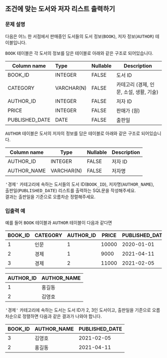## 조건에 맞는 도서와 저자 리스트 출력하기
### 문제 설명

다음은 어느 한 서점에서 판매중인 도서들의 도서 정보(<kbd>BOOK</kbd>), 저자 정보(<kbd>AUTHOR</kbd>) 테이블입니다.

<kbd>BOOK</kbd> 테이블은 각 도서의 정보를 담은 테이블로 아래와 같은 구조로 되어있습니다.

| Column name    | 	Type       | 	Nullable | 	Description               |
|----------------|:------------|:----------|----------------------------|
| BOOK_ID	       | INTEGER     | 	FALSE    | 	도서 ID                     |
| CATEGORY       | 	VARCHAR(N) | 	FALSE    | 	카테고리 (경제, 인문, 소설, 생활, 기술) |
 | AUTHOR_ID      | 	INTEGER	   | FALSE	    | 저자 ID                      |
| PRICE          | 	INTEGER    | 	FALSE    | 	판매가 (원)                   |
| PUBLISHED_DATE | 	DATE       | 	FALSE    | 	출판일                       |
<kbd>AUTHOR</kbd> 테이블은 도서의 저자의 정보를 담은 테이블로 아래와 같은 구조로 되어있습니다.

| Column name	 | Type	       | Nullable	 | Description |
|--------------|-------------|-----------|-------------|
| AUTHOR_ID    | 	INTEGER	   | FALSE	    | 저자 ID       |
| AUTHOR_NAME  | 	VARCHAR(N) | 	FALSE    | 	저자명        |

<kbd>'경제'</kbd> 카테고리에 속하는 도서들의 도서 ID(<kbd>BOOK_ID</kbd>), 저자명(<kbd>AUTHOR_NAME</kbd>),<br>
출판일(<kbd>PUBLISHED_DATE</kbd>) 리스트를 출력하는 SQL문을 작성해주세요.<br>
결과는 출판일을 기준으로 오름차순 정렬해주세요.

### 입출력 예
예를 들어 <kbd>BOOK</kbd> 테이블과 <kbd>AUTHOR</kbd> 테이블이 다음과 같다면

| BOOK_ID | 	CATEGORY | 	AUTHOR_ID | 	PRICE | 	PUBLISHED_DATE |
|---------|-----------|------------|--------|-----------------|
| 1       | 	인문       | 	1         | 	10000 | 	2020-01-01     |
| 2       | 	경제       | 	1         | 	9000  | 	2021-04-11     |
| 3       | 	경제       | 	2         | 	11000 | 	2021-02-05     |

| AUTHOR_ID | 	AUTHOR_NAME |
|-----------|--------------|
| 1         | 	홍길동         |
| 2         | 	김영호         |
<kbd>'경제'</kbd> 카테고리에 속하는 도서는 도서 ID가 2, 3인 도서이고, 출판일을 기준으로 오름차순으로 정렬하면 다음과 같은 결과가 나와야 합니다.

| BOOK_ID	 | AUTHOR_NAME | 	PUBLISHED_DATE |
|----------|-------------|-----------------|
| 3        | 	김영호        | 	2021-02-05     |
| 2        | 	홍길동        | 	2021-04-11     |
